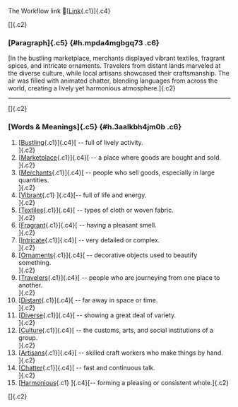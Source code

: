 The Workflow link
👏[[Link](https://www.google.com/url?q=http://www.google.com&sa=D&source=editors&ust=1756466538258479&usg=AOvVaw0KIyfSb2uvtI2zbydcGzd7){.c1}]{.c4}

[]{.c2}

### [Paragraph]{.c5} {#h.mpda4mgbgq73 .c6}

[In the bustling marketplace, merchants displayed vibrant textiles,
fragrant spices, and intricate ornaments. Travelers from distant lands
marveled at the diverse culture, while local artisans showcased their
craftsmanship. The air was filled with animated chatter, blending
languages from across the world, creating a lively yet harmonious
atmosphere.]{.c2}

------------------------------------------------------------------------

[]{.c2}

### [Words & Meanings]{.c5} {#h.3aalkbh4jm0b .c6}

1.  [[Bustling](https://www.google.com/url?q=http://www.google.com&sa=D&source=editors&ust=1756466538259633&usg=AOvVaw0VLgRAXUljNN3UD3If3YE1){.c1}]{.c4}[ --
    full of lively activity.\
    ]{.c2}
2.  [[Marketplace](https://www.google.com/url?q=http://www.google.com&sa=D&source=editors&ust=1756466538259910&usg=AOvVaw3IXYAjgQd8hhyCSRNCWtdM){.c1}]{.c4}[ --
    a place where goods are bought and sold.\
    ]{.c2}
3.  [[Merchants](https://www.google.com/url?q=http://www.google.com&sa=D&source=editors&ust=1756466538260184&usg=AOvVaw1QnA9zutt5B0p4VUdJWcn-){.c1}]{.c4}[ --
    people who sell goods, especially in large quantities.\
    ]{.c2}
4.  [[Vibrant](https://www.google.com/url?q=http://www.google.com&sa=D&source=editors&ust=1756466538260424&usg=AOvVaw39kQp5C44d9IXcYCazRhID){.c1}
    ]{.c4}[-- full of life and energy.\
    ]{.c2}
5.  [[Textiles](https://www.google.com/url?q=http://www.google.com&sa=D&source=editors&ust=1756466538260616&usg=AOvVaw28MKGOnPL9ojc6Mp3q2XfC){.c1}]{.c4}[ --
    types of cloth or woven fabric.\
    ]{.c2}
6.  [[Fragrant](https://www.google.com/url?q=http://www.google.com&sa=D&source=editors&ust=1756466538260841&usg=AOvVaw1R10MSCWBl7f2syGwi9X1V){.c1}]{.c4}[ --
    having a pleasant smell.\
    ]{.c2}
7.  [[Intricate](https://www.google.com/url?q=http://www.google.com&sa=D&source=editors&ust=1756466538261063&usg=AOvVaw0cY5TNXp_aMRqDL_r7fRgW){.c1}]{.c4}[ --
    very detailed or complex.\
    ]{.c2}
8.  [[Ornaments](https://www.google.com/url?q=http://www.google.com&sa=D&source=editors&ust=1756466538261293&usg=AOvVaw03QcDEP4oEP9ulIq6axIf6){.c1}]{.c4}[ --
    decorative objects used to beautify something.\
    ]{.c2}
9.  [[Travelers](https://www.google.com/url?q=http://www.google.com&sa=D&source=editors&ust=1756466538261544&usg=AOvVaw3ZkU_1TbO-wZzXBcZIayv4){.c1}]{.c4}[ --
    people who are journeying from one place to another.\
    ]{.c2}
10. [[Distant](https://www.google.com/url?q=http://www.google.com&sa=D&source=editors&ust=1756466538261778&usg=AOvVaw25HiRvH_eOEQ45yrelFqJm){.c1}]{.c4}[ --
    far away in space or time.\
    ]{.c2}
11. [[Diverse](https://www.google.com/url?q=http://www.google.com&sa=D&source=editors&ust=1756466538262034&usg=AOvVaw0evfGFb83MlSShEkjV8CU7){.c1}]{.c4}[ --
    showing a great deal of variety.\
    ]{.c2}
12. [[Culture](https://www.google.com/url?q=http://www.google.com&sa=D&source=editors&ust=1756466538262229&usg=AOvVaw30QU6yDdMtoyGCHTjoV-aF){.c1}]{.c4}[ --
    the customs, arts, and social institutions of a group.\
    ]{.c2}
13. [[Artisans](https://www.google.com/url?q=http://www.google.com&sa=D&source=editors&ust=1756466538262460&usg=AOvVaw1VYbhdTSa0vnqx56jzmQ0t){.c1}]{.c4}[ --
    skilled craft workers who make things by hand.\
    ]{.c2}
14. [[Chatter](https://www.google.com/url?q=http://www.google.com&sa=D&source=editors&ust=1756466538262682&usg=AOvVaw3rTLQqw650DtyEWaZsvH02){.c1}]{.c4}[ --
    fast and continuous talk.\
    ]{.c2}
15. [[Harmonious](https://www.google.com/url?q=http://www.google.com&sa=D&source=editors&ust=1756466538262894&usg=AOvVaw0BOU_lQbFqA49XNlQn9BbM){.c1}
    ]{.c4}[-- forming a pleasing or consistent whole.]{.c2}

[]{.c2}

